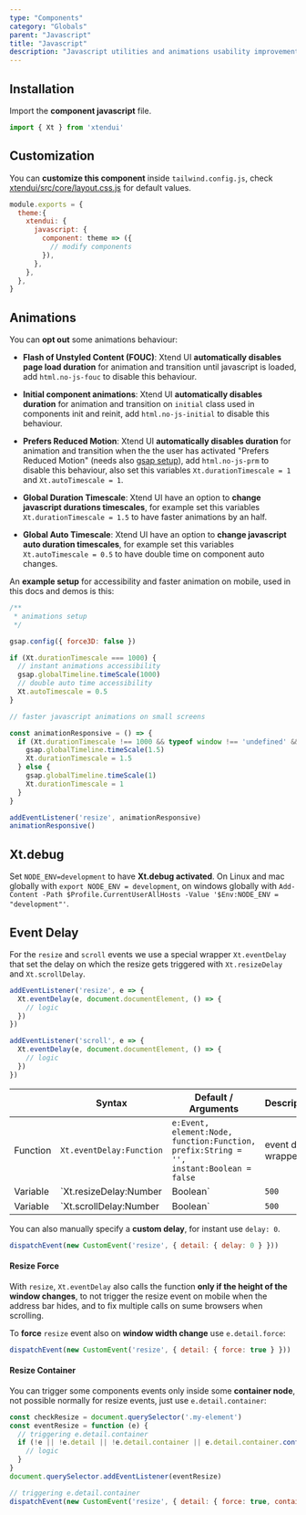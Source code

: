 ```yaml
---
type: "Components"
category: "Globals"
parent: "Javascript"
title: "Javascript"
description: "Javascript utilities and animations usability improvements."
---
```


## Installation

Import the **component javascript** file.

```jsx
import { Xt } from 'xtendui'
```

## Customization

You can **customize this component** inside `tailwind.config.js`, check [xtendui/src/core/layout.css.js](https://github.com/minimit/xtendui/blob/master/src/core/javascript.css.js) for default values.

```jsx
module.exports = {
  theme:{
    xtendui: {
      javascript: {
        component: theme => ({
          // modify components
        }),
      },
    },
  },
}
```

## Animations

You can **opt out** some animations behaviour:

* **Flash of Unstyled Content (FOUC)**: Xtend UI **automatically disables page load duration** for animation and transition until javascript is loaded, add `html.no-js-fouc` to disable this behaviour.

* **Initial component animations**: Xtend UI **automatically disables duration** for animation and transition on `initial` class used in components init and reinit, add `html.no-js-initial` to disable this behaviour.

* **Prefers Reduced Motion**: Xtend UI **automatically disables duration** for animation and transition when the the user has activated "Prefers Reduced Motion" (needs also [gsap setup](/introduction/getting-started/setup#javascript-animation)), add `html.no-js-prm` to disable this behaviour, also set this variables `Xt.durationTimescale = 1` and `Xt.autoTimescale = 1`.

* **Global Duration Timescale**: Xtend UI have an option to **change javascript durations timescales**, for example set this variables `Xt.durationTimescale = 1.5` to have faster animations by an half.

* **Global Auto Timescale**: Xtend UI have an option to **change javascript auto duration timescales**, for example set this variables `Xt.autoTimescale = 0.5` to have double time on component auto changes.

An **example setup** for accessibility and faster animation on mobile, used in this docs and demos is this:

```js
/**
 * animations setup
 */

gsap.config({ force3D: false })

if (Xt.durationTimescale === 1000) {
  // instant animations accessibility
  gsap.globalTimeline.timeScale(1000)
  // double auto time accessibility
  Xt.autoTimescale = 0.5
}

// faster javascript animations on small screens

const animationResponsive = () => {
  if (Xt.durationTimescale !== 1000 && typeof window !== 'undefined' && matchMedia('(max-width: 767px)').matches) {
    gsap.globalTimeline.timeScale(1.5)
    Xt.durationTimescale = 1.5
  } else {
    gsap.globalTimeline.timeScale(1)
    Xt.durationTimescale = 1
  }
}

addEventListener('resize', animationResponsive)
animationResponsive()
```

## Xt.debug

Set `NODE_ENV=development` to have **Xt.debug activated**. On Linux and mac globally with `export NODE_ENV = development`, on windows globally with `Add-Content -Path $Profile.CurrentUserAllHosts -Value '$Env:NODE_ENV = "development"'`.

## Event Delay

For the `resize` and `scroll` events we use a special wrapper `Xt.eventDelay` that set the delay on which the resize gets triggered with `Xt.resizeDelay` and `Xt.scrollDelay`.

```js
addEventListener('resize', e => {
  Xt.eventDelay(e, document.documentElement, () => {
    // logic
  })
})

addEventListener('scroll', e => {
  Xt.eventDelay(e, document.documentElement, () => {
    // logic
  })
})
```

<div class="table-scroll">

|                         | Syntax                                    | Default / Arguments                       | Description                   |
| ----------------------- | ----------------------------------------- | ----------------------------- | ----------------------------- |
| Function                  | `Xt.eventDelay:Function`              | `e:Event, element:Node, function:Function, prefix:String = '', instant:Boolean = false`       | event delay wrapper                  |
| Variable                  | `Xt.resizeDelay:Number|Boolean`              | `500`        | Delay for the `resize` event with `Xt.eventDelay`            |
| Variable                  | `Xt.scrollDelay:Number|Boolean`              | `500`        | Delay for the `scroll` event with `Xt.eventDelay`                 |

</div>

You can also manually specify a **custom delay**, for instant use `delay: 0`.

```js
dispatchEvent(new CustomEvent('resize', { detail: { delay: 0 } }))
```

#### Resize Force

With `resize`, `Xt.eventDelay` also calls the function **only if the height of the window changes**, to not trigger the resize event on mobile when the address bar hides, and to fix multiple calls on sume browsers when scrolling.

To **force** `resize` event also on **window width change** use `e.detail.force`:

```js
dispatchEvent(new CustomEvent('resize', { detail: { force: true } }))
```

#### Resize Container

You can trigger some components events only inside some **container node**, not possible normally for resize events, just use `e.detail.container`:

```js
const checkResize = document.querySelector('.my-element')
const eventResize = function (e) {
  // triggering e.detail.container
  if (!e || !e.detail || !e.detail.container || e.detail.container.contains(checkResize)) {
    // logic
  }
}
document.querySelector.addEventListener(eventResize)

// triggering e.detail.container
dispatchEvent(new CustomEvent('resize', { detail: { force: true, container: document.querySelector('.my-container') } }))
```
